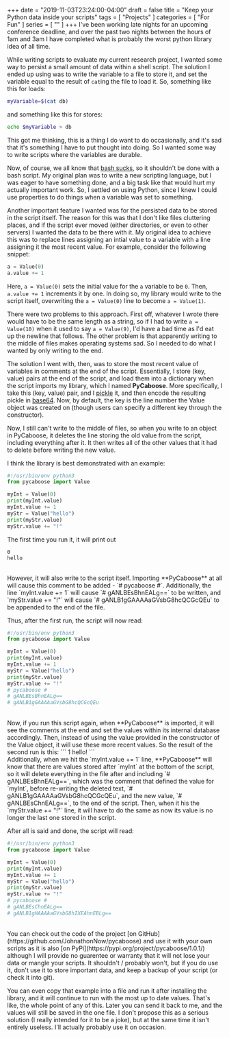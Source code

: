 +++
date = "2019-11-03T23:24:00-04:00"
draft = false
title = "Keep your Python data inside your scripts"
tags = [ "Projects" ]
categories = [ "For Fun" ]
series = [ "" ]
+++
I've been working late nights for an upcoming conference deadline, and over the past two nights
between the hours of 1am and 3am I have completed what is probably the worst python library idea
of all time.

<!--more-->

While writing scripts to evaluate my current research project, I wanted some
way to persist a small amount of data within a shell script. The solution
I ended up using was to write the variable to a file to store it, and
set the variable equal to the result of `cat`ing the file to load it.
So, something like this for loads:
```sh
myVariable=$(cat db)
```
and something like this for stores:
```sh
echo $myVariable > db
```

This got me thinking, this is a thing I do want to do occasionally, and it's
sad that it's something I have to put thought into doing. So I wanted some
way to write scripts where the variables are durable.

Now, of course, we all know that [bash sucks](https://bashfulbytes.com/posts/bash_sux.html),
so it shouldn't be done with a bash script. My original plan was to write a new scripting
language, but I was eager to have something done, and a big task like that would hurt my
actually important work. So, I settled on using Python, since I knew I could use properties
to do things when a variable was set to something.

Another important feature I wanted was for the persisted data to be stored in the script itself.
The reason for this was that I don't like files cluttering places, and if the script
ever moved (either directories, or even to other servers) I wanted the data to be there with it.
My original idea to achieve this was to replace lines assigning an intial value to a variable
with a line assigning it the most recent value. For example, consider the following snippet:

```python
a = Value(0)
a.value += 1
```

Here, `a = Value(0)` sets the initial value for the `a` variable to be `0`. Then, `a.value += 1` 
increments it by one. In doing so, my library would write to the script itself, overwriting
the `a = Value(0)` line to become `a = Value(1)`. 

There were two problems to this approach. First off, whatever I wrote there would have to be
the same length as a string, so if I had to write `a = Value(10)` when it used to say
`a = Value(9)`, I'd have a bad time as I'd eat up the newline that follows. The other problem
is that apparently writing to the middle of files makes operating systems sad. So I needed
to do what I wanted by only writing to the end.

The solution I went with, then, was to store the most recent value of variables in comments
at the end of the script. Essentially, I store (key, value) pairs at the end of the script,
and load them into a dictionary when the script imports my library, which I named **PyCaboose**.
More specifically, I take this (key, value) pair, and I 
[pickle](https://docs.python.org/3/library/pickle.html)
it, and then encode the
resulting pickle in [base64](https://en.wikipedia.org/wiki/Base64).
Now, by default, the key is the line number the Value
object was created on (though users can specify a different key through the constructor).

Now, I still can't write to the middle of files, so when you write to an object in PyCaboose,
it deletes the line storing the old value from the script, including everything after it.
It then writes all of the other values that it had to delete before writing the new value.

I think the library is best demonstrated with an example:
```python
#!/usr/bin/env python3
from pycaboose import Value

myInt = Value(0)
print(myInt.value)
myInt.value += 1
myStr = Value("hello")
print(myStr.value)
myStr.value += "!"
```

The first time you run it, it will print out
```
0
hello
```
<br>
However, it will also write to the script itself. Importing **PyCaboose** at all will cause this
comment to be added - `# pycaboose #`.  
Additionally, the line `myInt.value += 1` will cause `# gANLBEsBhnEALg==` to be written,
and `myStr.value += "!"` will cause `# gANLB1gGAAAAaGVsbG8hcQCGcQEu` to be appended to
the end of the file.  

Thus, after the first run, the script will now read:

```python
#!/usr/bin/env python3
from pycaboose import Value

myInt = Value(0)
print(myInt.value)
myInt.value += 1
myStr = Value("hello")
print(myStr.value)
myStr.value += "!"
# pycaboose #
# gANLBEsBhnEALg==
# gANLB1gGAAAAaGVsbG8hcQCGcQEu
```
<br>
Now, if you run this script again, when **PyCaboose** is imported, it will see the comments
at the end and set the values within its internal database accordingly. Then, instead of
using the value provided in the constructor of the Value object, it will use these more
recent values. So the result of the second run is this:
```
1
hello!
```
<br>
Additionally, when we hit the `myInt.value += 1` line, **PyCaboose**
will know that there are values stored after `myInt` at the bottom of the script, so
it will delete everything in the file after and including `# gANLBEsBhnEALg==`, which
was the comment that defined the value for `myInt`,  before
re-writing the deleted text, `# gANLB1gGAAAAaGVsbG8hcQCGcQEu`, and the new value, 
`# gANLBEsChnEALg==`, to the end of the script. Then, when it his the `myStr.value += "!"` line,
it will have to do the same as now its value is no longer the last one stored in the script.

After all is said and done, the script will read:
```python
#!/usr/bin/env python3
from pycaboose import Value

myInt = Value(0)
print(myInt.value)
myInt.value += 1
myStr = Value("hello")
print(myStr.value)
myStr.value += "!"
# pycaboose #
# gANLBEsChnEALg==
# gANLB1gHAAAAaGVsbG8hIXEAhnEBLg==
```
<br>
You can check out the code of the project
[on GitHub](https://github.com/JohnathonNow/pycaboose)
and use it with your own scripts as it is also [on PyPi](https://pypi.org/project/pycaboose/1.0.1/)
although I will provide no guarentee or warranty that it will not lose your data or mangle
your scripts. It shouldn't / probably won't, but if you do use it, don't use it to store
important data, and keep a backup of your script (or check it into git).

You can even copy that example into a file and run it after installing the library, and it
will continue to run with the most up to date values. That's like, the whole point of
any of this. Later you can send it back to me, and the values will still be saved in the one
file. I don't propose this as a serious solution (I really intended for it to be a joke), but
at the same time it isn't entirely useless. I'll actually probably use it on occasion.
